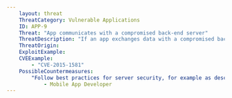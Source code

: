 ```yaml
---
    layout: threat
    ThreatCategory: Vulnerable Applications
    ID: APP-9
    Threat: "App communicates with a compromised back-end server"
    ThreatDescription: "If an app exchanges data with a compromised back-end server, it may be vulnerable to exploitation from what may be treated as a trusted system. This may provide an attacker with unauthorized access to sensitive user data or  remote control over app behavior or content."
    ThreatOrigin:
    ExploitExample:
    CVEExample:
        - "CVE-2015-1581"
    PossibleCountermeasures:
        "Follow best practices for server security, for example as described in https://www.owasp.org/index.php/Mobile_Top_10_2014-M1":
            - Mobile App Developer
---
```

